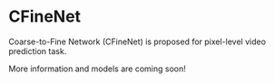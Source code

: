 # CFineNet

Coarse-to-Fine Network (CFineNet) is proposed for pixel-level video prediction task. 

More information and models are coming soon!
